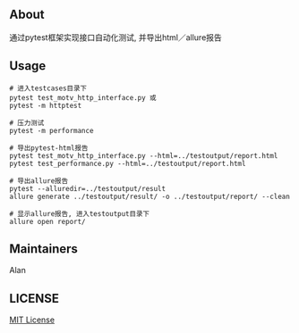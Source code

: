 ## About
通过pytest框架实现接口自动化测试, 并导出html／allure报告

## Usage
```
# 进入testcases目录下
pytest test_motv_http_interface.py 或
pytest -m httptest

# 压力测试
pytest -m performance

# 导出pytest-html报告
pytest test_motv_http_interface.py --html=../testoutput/report.html
pytest test_performance.py --html=../testoutput/report.html

# 导出allure报告
pytest --alluredir=../testoutput/result
allure generate ../testoutput/result/ -o ../testoutput/report/ --clean

# 显示allure报告, 进入testoutput目录下
allure open report/
```

## Maintainers
Alan

## LICENSE
[MIT License](https://github.com/joanbabyfet/pytest_demo/blob/master/LICENSE)
